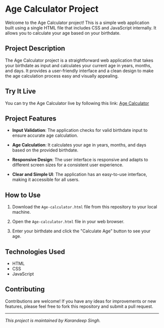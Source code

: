 # Age Calculator Project

Welcome to the Age Calculator project! This is a simple web application built using a single HTML file that includes CSS and JavaScript internally. It allows you to calculate your age based on your birthdate.

## Project Description

The Age Calculator project is a straightforward web application that takes your birthdate as input and calculates your current age in years, months, and days. It provides a user-friendly interface and a clean design to make the age calculation process easy and visually appealing.

## Try It Live

You can try the Age Calculator live by following this link: [Age Calculator](https://yourusername.github.io/repositoryname)

## Project Features

- **Input Validation**: The application checks for valid birthdate input to ensure accurate age calculation.

- **Age Calculation**: It calculates your age in years, months, and days based on the provided birthdate.

- **Responsive Design**: The user interface is responsive and adapts to different screen sizes for a consistent user experience.

- **Clear and Simple UI**: The application has an easy-to-use interface, making it accessible for all users.

## How to Use

1. Download the `Age-calculator.html` file from this repository to your local machine.

2. Open the `Age-calculator.html` file in your web browser.

3. Enter your birthdate and click the "Calculate Age" button to see your age.

## Technologies Used

- HTML
- CSS
- JavaScript

## Contributing

Contributions are welcome! If you have any ideas for improvements or new features, please feel free to fork this repository and submit a pull request.

---

_This project is maintained by Karandeep Singh._
